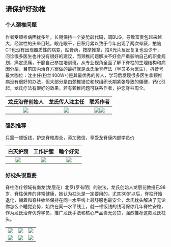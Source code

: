 ## 请保护好劲椎

### 个人颈椎问题

作者受颈椎病困扰多年，长期保持一个姿势敲代码，调BUG，导致富贵包越来越大，经常性的头晕目眩，眼花眼干，日积月累以致于今年出现了两次晕厥，拍脑CT也没有出现器质性的病变，贴膏药，按摩推拿，拍X光片反反复复也没少干，问诊很多医生也并没有很好的建议，而颈椎问题解决不好会严重影响自己的职业规划，痛定思痛，干脆自己参加培训班，从专业视角全面了解下脊柱的生理结构和病因分型，目前国内治脊方案做的最好就是龙氏治脊疗法（学员多为医生），抖音号最大咖位：沈主任(粉丝400W+)是其最优秀的传人，学习后发现很多医生拿颈椎病没有很好的办法，但大部分是由颈椎错位和软组织长期紧张导致的僵硬，钙化引起，龙氏疗法有很好的效果，若有颈椎问题可联系作者，护您脊柱周全。

|龙氏治脊创始人|龙氏传人沈主任|联系作者|
|:-:|:-:|:-:|
|![](https://weharmonyos.oss-cn-hangzhou.aliyuncs.com/resources/龙脊康/long.jpg)|![](https://weharmonyos.oss-cn-hangzhou.aliyuncs.com/resources/龙脊康/shen.jpg)|![](https://weharmonyos.oss-cn-hangzhou.aliyuncs.com/resources/龙脊康/youxiu1.jpg)![](https://weharmonyos.oss-cn-hangzhou.aliyuncs.com/resources/common/zzwx.png)|

### 强烈推荐
只需一顿饭钱，护您脊椎周全，添加微信，享受龙脊康内部学员价

|白天护颈|工作护腰|睡个好觉|
|:-:|:-:|:-:|
|![](https://weharmonyos.oss-cn-hangzhou.aliyuncs.com/resources/龙脊康/jing.jpg)|![](https://weharmonyos.oss-cn-hangzhou.aliyuncs.com/resources/龙脊康/yao.jpg)|![](https://weharmonyos.oss-cn-hangzhou.aliyuncs.com/resources/龙脊康/tou.jpg)|

### 好枕头很重要
脊柱治疗领域有南龙(龙层花）北罗(罗有明）的说法，龙氏创始人龙层花教授已98岁，脊柱保养的非常健康，她认为枕头是一定要用的，尤其30岁以后，脊柱开始退化，躺着和脊柱始终保持在同一水平线上最舒服也最安全，龙氏枕头解决了无论你怎么个睡觉姿势，始终在同一水平线上，就一顿饭钱的钱可保你几年脊柱安稳，作为龙氏治脊优秀学员，推广龙氏手法和核心产品责无旁贷，强烈推荐这款龙氏枕头。

||||
|:-:|:-:|:-:|
|![](https://weharmonyos.oss-cn-hangzhou.aliyuncs.com/resources/龙脊康/3.jpg)|![](https://weharmonyos.oss-cn-hangzhou.aliyuncs.com/resources/龙脊康/1.jpg)|![](https://weharmonyos.oss-cn-hangzhou.aliyuncs.com/resources/龙脊康/5.jpg)|
|![](https://weharmonyos.oss-cn-hangzhou.aliyuncs.com/resources/龙脊康/7.jpg)|![](https://weharmonyos.oss-cn-hangzhou.aliyuncs.com/resources/龙脊康/2.jpg)|![](https://weharmonyos.oss-cn-hangzhou.aliyuncs.com/resources/龙脊康/4.jpg)|